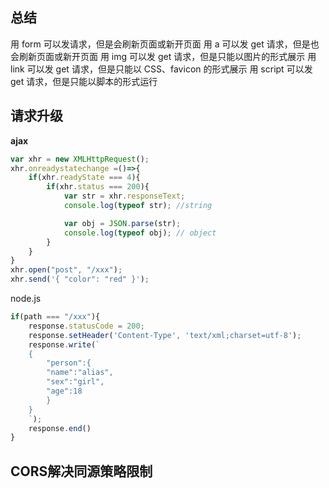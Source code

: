## 总结
用 form 可以发请求，但是会刷新页面或新开页面
用 a 可以发 get 请求，但是也会刷新页面或新开页面
用 img 可以发 get 请求，但是只能以图片的形式展示
用 link 可以发 get 请求，但是只能以 CSS、favicon 的形式展示
用 script 可以发 get 请求，但是只能以脚本的形式运行

## 请求升级
**ajax**
```js
var xhr = new XMLHttpRequest();
xhr.onreadystatechange =()=>{
    if(xhr.readyState === 4){
        if(xhr.status === 200){
            var str = xhr.responseText;
            console.log(typeof str); //string

            var obj = JSON.parse(str);
            console.log(typeof obj); // object
        }
    }
}
xhr.open("post", "/xxx");
xhr.send('{ "color": "red" }');
```
node.js
```js
if(path === "/xxx"){
    response.statusCode = 200;
    response.setHeader('Content-Type', 'text/xml;charset=utf-8');
    response.write(`
    {
        "person":{
        "name":"alias",
        "sex":"girl",
        "age":18
        }
    }
    `);
    response.end()
}
```

## CORS解决同源策略限制



